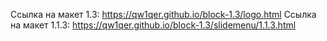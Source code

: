 Ссылка на макет 1.3: https://qw1qer.github.io/block-1.3/logo.html
Ссылка на макет 1.1.3: https://qw1qer.github.io/block-1.3/slidemenu/1.1.3.html
